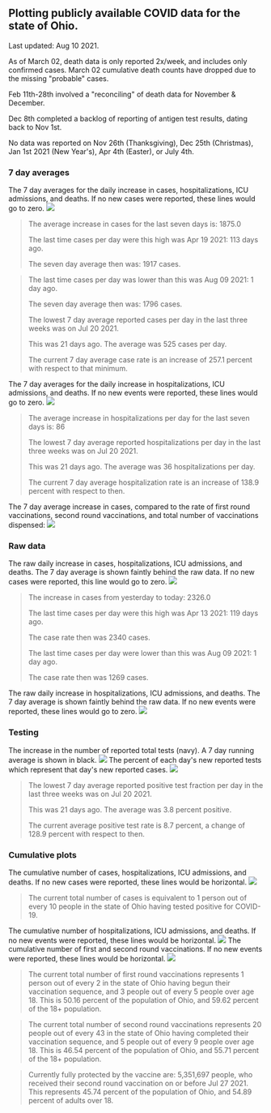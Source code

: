 ## Plotting publicly available COVID data for the state of Ohio. 

Last updated: Aug 10 2021. 

As of March 02, death data is only reported 2x/week, and includes only confirmed cases. March 02 cumulative death counts have dropped due to the missing "probable" cases.

Feb 11th-28th involved a "reconciling" of death data for November & December.

Dec 8th completed a backlog of reporting of antigen test results, dating back to Nov 1st.

No data was reported on Nov 26th (Thanksgiving), Dec 25th (Christmas), Jan 1st 2021 (New Year's), Apr 4th (Easter), or July 4th.
### 7 day averages
The 7 day averages for the daily increase in cases, hospitalizations, ICU admissions, and deaths. If no new cases were reported, these lines would go to zero.
![](7dayaverage_cases.png)

>The average increase in cases for the last seven days is: 1875.0
>
>The last time cases per day were this high was Apr 19 2021: 113 days ago.
>
>The seven day average then was: 1917 cases.

>
>The last time cases per day was lower than this was Aug 09 2021: 1 day ago.
>
>The seven day average then was: 1796 cases.
>
>The lowest 7 day average reported cases per day in the last three weeks was on Jul 20 2021.
>
>This was 21 days ago. The average was 525 cases per day.
>
>The current 7 day average case rate is an increase of 257.1 percent with respect to that minimum.

The 7 day averages for the daily increase in hospitalizations, ICU admissions, and deaths. If no new events were reported, these lines would go to zero.
![](7dayaverage_hospital.png)

>The average increase in hospitalizations per day for the last seven days is: 86
>
>The lowest 7 day average reported hospitalizations per day in the last three weeks was on Jul 20 2021.
>
>This was 21 days ago. The average was 36 hospitalizations per day.
>
>The current 7 day average hospitalization rate is an increase of 138.9 percent with respect to then.

The 7 day average increase in cases, compared to the rate of first round vaccinations, second round vaccinations, and total number of vaccinations dispensed:
![](DailyVaccinationsCases.png)

### Raw data
The raw daily increase in cases, hospitalizations, ICU admissions, and deaths. The 7 day average is shown faintly behind the raw data. If no new cases were reported, this line would go to zero.
![](DailyCases.png)

>The increase in cases from yesterday to today: 2326.0 
>
>The last time cases per day were this high was Apr 13 2021: 119 days ago. 
>
>The case rate then was 2340 cases.
>
>The last time cases per day were lower than this was Aug 09 2021: 1 day ago. 
>
>The case rate then was 1269 cases.

The raw daily increase in hospitalizations, ICU admissions, and deaths. The 7 day average is shown faintly behind the raw data. If no new events were reported, these lines would go to zero.
![](DailyHospitalizations.png)

### Testing

The increase in the number of reported total tests (navy). A 7 day running average is shown in black.
![](DailyTests.png)
The percent of each day's new reported tests which represent that day's new reported cases.
![](percentpositive_tests.png)

>The lowest 7 day average reported positive test fraction per day in the last three weeks was on Jul 20 2021.
>
>This was 21 days ago. The average was 3.8 percent positive. 
>
>The current average positive test rate is 8.7 percent, a change of 128.9 percent with respect to then. 

### Cumulative plots
The cumulative number of cases, hospitalizations, ICU admissions, and deaths. If no new cases were reported, these lines would be horizontal.
![](Cases.png)

>The current total number of cases is equivalent to 1 person out of every 10 people in the state of Ohio having tested positive for COVID-19.

The cumulative number of hospitalizations, ICU admissions, and deaths. If no new events were reported, these lines would be horizontal.
![](Hospitalizations.png)
The cumulative number of first and second round vaccinations. If no new events were reported, these lines would be horizontal.
![](Vaccinations.png)

>The current total number of first round vaccinations represents 1 person out of every 2 in the state of Ohio having begun their vaccination sequence,  and 3 people out of every 5 people over age 18.
 >This is 50.16 percent of the population of Ohio, and 59.62 percent of the 18+ population.

>The current total number of second round vaccinations represents 20 people out of every 43 in the state of Ohio having completed their vaccination sequence, and 5 people out of every 9 people over age 18. 
>This is 46.54 percent of the population of Ohio, and 55.71 percent of the 18+ population.

>Currently fully protected by the vaccine are: 5,351,697 people, who received their second round vaccination on or before Jul 27 2021.
>This represents 45.74 percent of the population of Ohio, and 54.89 percent of adults over 18.

